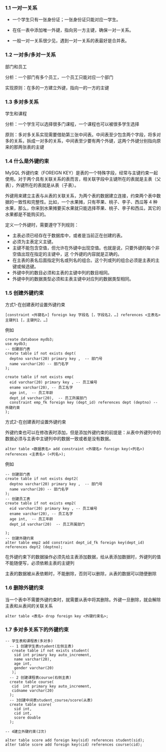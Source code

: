 ### 1.1 一对一关系

- 一个学生只有一张身份证；一张身份证只能对应一学生。

- 在任一表中添加唯一外键，指向另一方主键，确保一对一关系。

- 一般一对一关系很少见，遇到一对一关系的表最好是合并表。

### 1.2 一对多/多对一关系

部门和员工

分析：一个部门有多个员工，一个员工只能对应一个部门

实现原则：在多的一方建立外键，指向一的一方的主键

### 1.3 多对多关系

学生和课程

分析：一个学生可以选择很多门课程，一个课程也可以被很多学生选择

原则：多对多关系实现需要借助第三张中间表。中间表至少包含两个字段，将多对多的关系，拆成一对多的关系，中间表至少要有两个外键，这两个外键分别指向原来的那两张表的主键

### 1.4 什么是外键约束

MySQL 外键约束（FOREIGN KEY）是表的一个特殊字段，经常与主键约束一起使用。对于两个具有关联关系的表而言，相关联字段中主键所在的表就是主表（父表），外键所在的表就是从表（子表）。

外键用来建立主表与从表的关联关系，为两个表的数据建立连接，约束两个表中数据的一致性和完整性。比如，一个水果摊，只有苹果、桃子、李子、西瓜等 4 种水果，那么，你来到水果摊要买水果就只能选择苹果、桃子、李子和西瓜，其它的水果都是不能购买的。

定义一个外键时，需要遵守下列规则：

- 主表必须已经存在于数据库中，或者是当前正在创建的表。
- 必须为主表定义主键。
- 主键不能包含空值，但允许在外键中出现空值。也就是说，只要外键的每个非空值出现在指定的主键中，这 个外键的内容就是正确的。
- 在主表的表名后面指定列名或列名的组合。这个列或列的组合必须是主表的主键或候选键。
- 外键中列的数目必须和主表的主键中列的数目相同。
- 外键中列的数据类型必须和主表主键中对应列的数据类型相同。

### 1.5 创建外键约束

方式1-在创建表时设置外键约束

~~~mysql
[constraint <外键名>] foreign key 字段名 [，字段名2，…] references <主表名> 主键列1 [，主键列2，…]
~~~

例如

~~~mysql
create database mydb3; 
use mydb3;
-- 创建部门表
create table if not exists dept(
  deptno varchar(20) primary key ,  -- 部门号
  name varchar(20) -- 部门名字
);

create table if not exists emp(
  eid varchar(20) primary key , -- 员工编号
  ename varchar(20), -- 员工名字
  age int,  -- 员工年龄
  dept_id varchar(20),  -- 员工所属部门
  constraint emp_fk foreign key (dept_id) references dept (deptno) -- 外键约束
);
~~~

方式2-在创建表时设置外键约束

外键约束也可以在修改表时添加，但是添加外键约束的前提是：从表中外键列中的数据必须与主表中主键列中的数据一致或者是没有数据。

~~~mysql
alter table <数据表名> add constraint <外键名> foreign key(<列名>) references <主表名> (<列名>);
~~~

例如

~~~mysql
-- 创建部门表
create table if not exists dept2(
  deptno varchar(20) primary key ,  -- 部门号
  name varchar(20) -- 部门名字
);
-- 创建员工表
create table if not exists emp2(
  eid varchar(20) primary key , -- 员工编号
  ename varchar(20), -- 员工名字
  age int,  -- 员工年龄
  dept_id varchar(20)  -- 员工所属部门
 
);
-- 创建外键约束
alter table emp2 add constraint dept_id_fk foreign key(dept_id) references dept2 (deptno);
~~~

在外键约束下的数据操作必须先给主表添加数据，给从表添加数据时，外键列的值不能随便写，必须依赖主表的主键列

主表的数据被从表依赖时，不能删除，否则可以删除，从表的数据可以随便删除

### 1.6 删除外键约束

当一个表中不需要外键约束时，就需要从表中将其删除。外键一旦删除，就会解除主表和从表间的关联关系

~~~mysql
alter table <表名> drop foreign key <外键约束名>;
~~~

### 1.7 多对多关系下的外键约束

~~~mysql
-- 学生表和课程表(多对多)
  -- 1 创建学生表student(左侧主表)
   create table if not exists student(
    sid int primary key auto_increment,
    name varchar(20),
    age int,
    gender varchar(20)
   );
  -- 2 创建课程表course(右侧主表)
  create table course(
   cid  int primary key auto_increment,
   cidname varchar(20)
  );
  -- 3创建中间表student_course/score(从表)
  create table score(
    sid int,
    cid int,
    score double
  );
    
-- 4建立外键约束(2次)
 
alter table score add foreign key(sid) references student(sid);
alter table score add foreign key(cid) references course(cid);
~~~

## 
